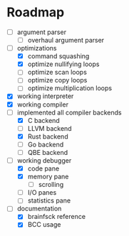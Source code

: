 # Roadmap

- [ ] argument parser
	- [ ] overhaul argument parser
- [ ] optimizations
	- [x] command squashing
	- [x] optimize nullifying loops
	- [ ] optimize scan loops
	- [ ] optimize copy loops
	- [ ] optimize multiplication loops
- [x] working interpreter
- [x] working compiler
- [ ] implemented all compiler backends
	- [x] C backend
	- [ ] LLVM backend
	- [x] Rust backend
	- [ ] Go backend
	- [ ] QBE backend
- [ ] working debugger
	- [x] code pane
	- [x] memory pane
		- [ ] scrolling
	- [ ] I/O panes
	- [ ] statistics pane
- [ ] documentation
	- [x] brainfsck reference
	- [x] BCC usage
